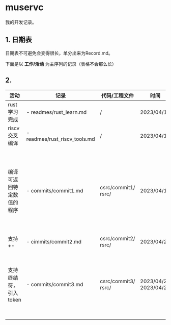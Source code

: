 # muservc

我的开发记录。

## 1. 日期表

日期表不可避免会变得很长，单分出来为Record.md。

下面是以 **工作/活动** 为主序列的记录（表格不会那么长）

## 2.

| 活动                     | 记录                          | 代码/工程文件            | 时间                       | 备注                                             |
| ------------------------ | ----------------------------- | ------------------------ | -------------------------- | ------------------------------------------------ |
| rust学习完成             | - readmes/rust_learn.md       | /                        | 2023/04/16                 | /                                                |
| riscv交叉编译            | - readmes/rust_riscv_tools.md | /                        | 2023/04/19                 | /                                                |
| 编译可返回特定数值的程序 | - commits/commit1.md          | csrc/commit1/<br />rsrc/ | 2023/04/19                 | 这部分rs代码必然会被重写的<br />但还是记录一下吧 |
| 支持+-                   | - cimmits/commit2.md          | csrc/commit2/<br />rsrc/ | 2023/04/20                 |                                                  |
| 支持终结符，引入token    | - commits/commit3.md          | csrc/commit3/<br />rsrc/ | 2023/04/20<br />2023/04/21 | 要注意复习rust语法，不然有点费事                 |
